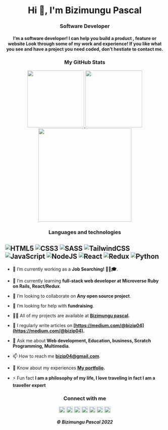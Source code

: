 <h1 align="center">Hi 👋, I'm Bizimungu Pascal</h1>
<h3 align="center">Software Developer</h3>
<h4 align="center">I’m a software developer! I can help you build a product , feature or website Look through some of my work and experience! If you like what you see and have a project you need coded, don’t hestiate to contact me.</h4>
      
 <h3 align="center">My GitHub Stats</h3> 

<div align="center">
  <a href="https://github.com/bizip">
  <img height="180em" src="https://github-readme-stats.vercel.app/api?username=bizip&show_icons=true&theme=gruvbox&include_all_commits=true&count_private=true"/>
  <img height="180em" src="https://github-readme-stats.vercel.app/api/top-langs/?username=bizip&layout=compact&langs_count=7&theme=gruvbox"/>
  <img height="295em"  src="https://activity-graph.herokuapp.com/graph?username=bizip&theme=gruvbox"/>
</a></div>

 <h3 align="center">Languages and technologies</h3> 

![HTML5](https://img.shields.io/badge/html5-%23E34F26.svg?style=for-the-badge&logo=html5&logoColor=white)
![CSS3](https://img.shields.io/badge/css3-%231572B6.svg?style=for-the-badge&logo=css3&logoColor=white)
![SASS](https://img.shields.io/badge/SASS-hotpink.svg?style=for-the-badge&logo=SASS&logoColor=white)
![TailwindCSS](https://img.shields.io/badge/tailwindcss-%2338B2AC.svg?style=for-the-badge&logo=tailwind-css&logoColor=white)
![JavaScript](https://img.shields.io/badge/javascript-%23323330.svg?style=for-the-badge&logo=javascript&logoColor=%23F7DF1E)
![NodeJS](https://img.shields.io/badge/node.js-6DA55F?style=for-the-badge&logo=node.js&logoColor=white)
![React](https://img.shields.io/badge/react-%2320232a.svg?style=for-the-badge&logo=react&logoColor=%2361DAFB)
![Redux](https://img.shields.io/badge/redux-%23593d88.svg?style=for-the-badge&logo=redux&logoColor=white)
![Python](https://img.shields.io/badge/python-3670A0?style=for-the-badge&logo=python&logoColor=ffdd54)           
---
- 🔭 I’m currently working as a **Job Searching! :tada::muscle::mortar_board:**.

- 🌱 I’m currently learning **full-stack web developer at Microverse Ruby on Rails, React/Redux**.

- 👯 I’m looking to collaborate on **Any open source project**.

- 🤝 I’m looking for help with **fundraising**.

- 👨‍💻 All of my projects are available at **[Bizimungu pascal](https://bizip.github.io/p-portifolio/).**

- 📝 I regularly write articles on **[https://medium.com/@bizip04](https://medium.com/@bizip04).**

- 💬 Ask me about **Web development, Education, business, Scratch Programming, Multimedia**.

- 📫 How to reach me **bizip04@gmail.com**.

- 📄 Know about my experiences **[My portfolio](https://bizip.github.io/p-portifolio/).**

- ⚡ Fun fact **I am a philosophy of my life, I love traveling in fact I am a traveller expert**

<!--  <h3 align="center">My latest blog post</h3>  -->

<!-- BLOG-POST-LIST:START -->

<!-- - [Windows Terminal Preview Context Menu](https://dev.to/rescenic/windows-terminal-preview-context-menu-1oo5) -->

<!-- BLOG-POST-LIST:END -->

<!--  <h3 align="center">My latest youtube video</h3>  -->

<!-- YOUTUBE:START -->
 <h3 align="center">Connect with me</h3>  
<p align="center">
<a href="https://codepen.io/bizip" target="blank"><img align="center" src="https://raw.githubusercontent.com/rahuldkjain/github-profile-readme-generator/master/src/images/icons/Social/codepen.svg" alt="rescenic" height="20" width="20" /></a>
<a href="https://twitter.com/@BizimunguPasca9" target="blank"><img align="center" src="https://raw.githubusercontent.com/rahuldkjain/github-profile-readme-generator/master/src/images/icons/Social/twitter.svg" alt="rescenic" height="20" width="20" /></a>
<a href="www.linkedin.com/in/bizimungu" target="blank"><img align="center" src="https://raw.githubusercontent.com/rahuldkjain/github-profile-readme-generator/master/src/images/icons/Social/linked-in-alt.svg" alt="muhridwanhakim" height="20" width="20" /></a>
<a href="facebook.com/bizimungu.pascalissa" target="blank"><img align="center" src="https://raw.githubusercontent.com/rahuldkjain/github-profile-readme-generator/master/src/images/icons/Social/facebook.svg" alt="rescenic" height="20" width="20" /></a>
<a href="https://www.instagram.com/bizimungu_issa" target="blank"><img align="center" src="https://raw.githubusercontent.com/rahuldkjain/github-profile-readme-generator/master/src/images/icons/Social/instagram.svg" alt="rescen.ic" height="20" width="20" /></a>
<a href="https://medium.com/@bizip04" target="blank"><img align="center" src="https://raw.githubusercontent.com/rahuldkjain/github-profile-readme-generator/master/src/images/icons/Social/medium.svg" alt="@rescenic" height="20" width="20" /></a>
<a href="https://www.youtube.com/channel/UCi9opRxShNo2Mfx1yH13TJA" target="blank"><img align="center" src="https://raw.githubusercontent.com/rahuldkjain/github-profile-readme-generator/master/src/images/icons/Social/youtube.svg" alt="rescenic" height="20" width="20" /></a>
</p>

<h5 align="center">©️ Bizimungu Pascal 2022</h5>
